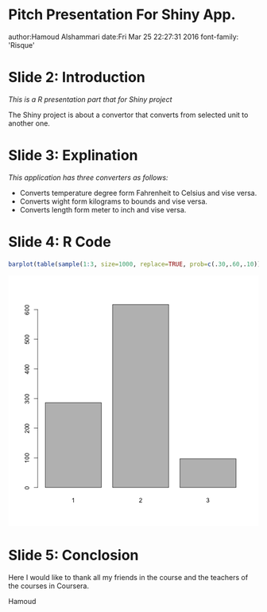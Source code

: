 Pitch Presentation For Shiny App.
========================================================
author:Hamoud Alshammari
date:Fri Mar 25 22:27:31 2016
font-family: 'Risque'

Slide 2: Introduction
========================================================

*This is a R presentation part that for Shiny project*

The Shiny project is about a convertor that converts from selected unit to another one.

Slide 3: Explination
========================================================

*This application has three converters as follows:*
- Converts temperature degree form Fahrenheit to Celsius and vise versa.
- Converts wight form kilograms to bounds and vise versa.
- Converts length form meter to inch and vise versa.

Slide 4: R Code
========================================================


```r
barplot(table(sample(1:3, size=1000, replace=TRUE, prob=c(.30,.60,.10))))
```

![plot of chunk unnamed-chunk-1](PitchPresentation-figure/unnamed-chunk-1-1.png)

Slide 5: Conclosion
========================================================

Here I would like to thank all my friends in the course and the teachers of the courses in Coursera.

Hamoud
